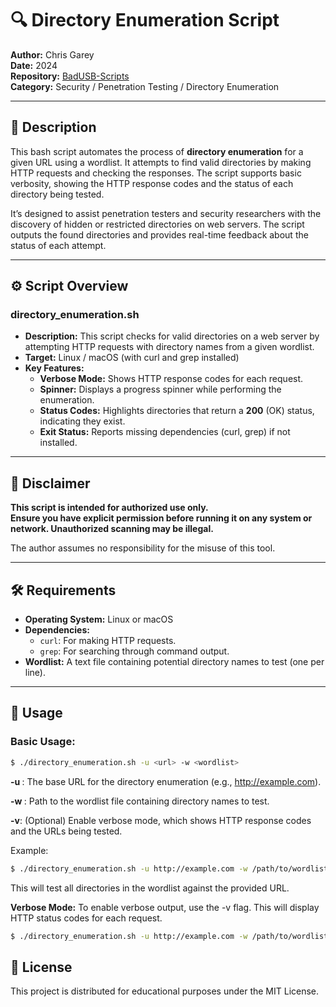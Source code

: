 # 🔍 Directory Enumeration Script

**Author:** Chris Garey  
**Date:** 2024  
**Repository:** [BadUSB-Scripts](https://github.com/cgarey2014/BadUSB-Scripts)  
**Category:** Security / Penetration Testing / Directory Enumeration

---

## 📜 Description

This bash script automates the process of **directory enumeration** for a given URL using a wordlist. It attempts to find valid directories by making HTTP requests and checking the responses. The script supports basic verbosity, showing the HTTP response codes and the status of each directory being tested.

It’s designed to assist penetration testers and security researchers with the discovery of hidden or restricted directories on web servers. The script outputs the found directories and provides real-time feedback about the status of each attempt.

---

## ⚙️ Script Overview

### **directory_enumeration.sh**
   - **Description:** This script checks for valid directories on a web server by attempting HTTP requests with directory names from a given wordlist.
   - **Target:** Linux / macOS (with curl and grep installed)
   - **Key Features:**
     - **Verbose Mode:** Shows HTTP response codes for each request.
     - **Spinner:** Displays a progress spinner while performing the enumeration.
     - **Status Codes:** Highlights directories that return a **200** (OK) status, indicating they exist.
     - **Exit Status:** Reports missing dependencies (curl, grep) if not installed.

---

## 🚨 Disclaimer

**This script is intended for authorized use only.**  
**Ensure you have explicit permission before running it on any system or network. Unauthorized scanning may be illegal.**

The author assumes no responsibility for the misuse of this tool.

---

## 🛠️ Requirements

- **Operating System:** Linux or macOS
- **Dependencies:**
  - `curl`: For making HTTP requests.
  - `grep`: For searching through command output.
- **Wordlist:** A text file containing potential directory names to test (one per line).

---

## 🧠 Usage

### **Basic Usage:**

```bash
$ ./directory_enumeration.sh -u <url> -w <wordlist>
```

**-u <url>**: The base URL for the directory enumeration (e.g., http://example.com).

**-w <wordlist>**: Path to the wordlist file containing directory names to test.

**-v**: (Optional) Enable verbose mode, which shows HTTP response codes and the URLs being tested.

Example:
```bash
$ ./directory_enumeration.sh -u http://example.com -w /path/to/wordlist.txt
```

This will test all directories in the wordlist against the provided URL.

**Verbose Mode:**
To enable verbose output, use the -v flag. This will display HTTP status codes for each request.

```bash
$ ./directory_enumeration.sh -u http://example.com -w /path/to/wordlist.txt -v
```

## 📌 License
This project is distributed for educational purposes under the MIT License.
